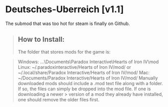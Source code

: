# Deutsches-Uberreich [v1.1]

The submod that was too hot for steam is finally on Github.

> ## How to Install:
> The folder that stores mods for the game is:

> Windows: ...\Documents\Paradox Interactive\Hearts of Iron IV\mod\
> Linux: ~/.paradoxinteractive/Hearts of Iron IV/mod/ or ~/.local/share/Paradox Interactive/Hearts of Iron IV/mod/
> Mac: ~/Documents/Paradox Interactive/Hearts of Iron IV/mod/
> Manually downloaded mods should include a .mod text file along with a folder. If so, the files can simply be dropped into the mod file. If one is downloading a newer > version of a mod they already have installed, one should remove the older files first.
